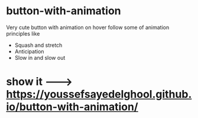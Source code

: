 # button-with-animation
Very cute button with animation on hover
follow some of animation principles like


  - Squash and stretch
  - Anticipation
  - Slow in and slow out

# **show it** ---> https://youssefsayedelghool.github.io/button-with-animation/
